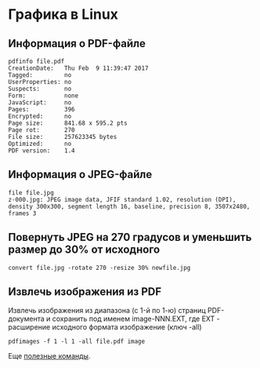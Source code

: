 # Графика в Linux

## Информация о PDF-файле

```shell
pdfinfo file.pdf
CreationDate:   Thu Feb  9 11:39:47 2017
Tagged:         no
UserProperties: no
Suspects:       no
Form:           none
JavaScript:     no
Pages:          396
Encrypted:      no
Page size:      841.68 x 595.2 pts
Page rot:       270
File size:      257623345 bytes
Optimized:      no
PDF version:    1.4
```

## Информация о JPEG-файле
```shell
file file.jpg
z-000.jpg: JPEG image data, JFIF standard 1.02, resolution (DPI), density 300x300, segment length 16, baseline, precision 8, 3507x2480, frames 3
```
## Повернуть JPEG на 270 градусов и уменьшить размер до 30% от исходного

```shell
convert file.jpg -rotate 270 -resize 30% newfile.jpg
```

## Извлечь изображения из PDF

Извлечь изображения из диапазона (c 1-й по 1-ю) страниц PDF-документа и сохранить под именем image-NNN.EXT, где EXT - расширение исходного формата изображение (ключ -all)

```shell
pdfimages -f 1 -l 1 -all file.pdf image
```

Еще [полезные команды](https://www.howtogeek.com/109369/how-to-quickly-resize-convert-modify-images-from-the-linux-terminal/).

